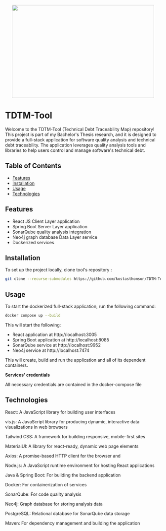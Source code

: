 
<p align="center">
  <img width="460" height="300" src="https://github.com/user-attachments/assets/1c3290f9-1996-413c-bee3-890289ba952a">
</p>

# TDTM-Tool

Welcome to the TDTM-Tool (Technical Debt Traceability Map) repository! This project is part of my Bachelor's Thesis research, and it is designed to provide a full-stack application for software quality analysis and technical debt traceability. The application leverages quality analysis tools and libraries to help users control and manage software's technical debt.

## Table of Contents

- [Features](#features)
- [Installation](#installation)
- [Usage](#usage)
- [Technologies](#technologies)


## Features

- React JS Client Layer application
- Spring Boot Server Layer application
- SonarQube quality analysis integration
- Neo4j graph database Data Layer service
- Dockerized services

## Installation

To set up the project locally, clone tool's repository :
   ```bash
   git clone --recurse-submodules https://github.com/kostasthomson/TDTM-Tool
   ```

## Usage

To start the dockerized full-stack application, run the following command:

```bash
docker compose up --build
```

This will start the following:
- React application at http://localhost:3005
- Spring Boot application at http://localhost:8085
- SonarQube service at http://localhost:9952
- Neo4j service at http://localhost:7474


This will create, build and run the application and all of its dependent containers.

**Services' credentials**

Αll necessary credentials are contained in the docker-compose file 
     

## Technologies
React: A JavaScript library for building user interfaces

vis.js: A JavaScript library for producing dynamic, interactive data visualizations in web browsers

Tailwind CSS: A framework for building responsive, mobile-first sites

MaterialUI: A library for react-ready, dynamic web page elements

Axios: A promise-based HTTP client for the browser and 

Node.js: A JavaScript runtime environment for hosting React applications

Java & Spring Boot: For building the backend application

Docker: For containerization of services

SonarQube: For code quality analysis

Neo4j: Graph database for storing analysis data

PostgreSQL: Relational database for SonarQube data storage

Maven: For dependency management and building the application
